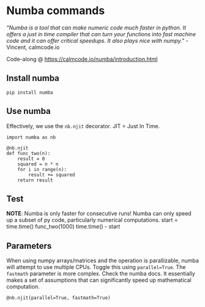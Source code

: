 
# Numba commands
*"Numba is a tool that can make numeric code much faster in python. It offers a just in time compiler that can turn your functions into fast machine code and it can offer critical speedups. It also plays nice with numpy."* - Vincent, calmcode.io

Code-along @ https://calmcode.io/numba/introduction.html <br>

## Install numba
`pip install numba`

## Use numba
Effectively, we use the `nb.njit` decorator. 
JIT = Just In Time. 

    import numba as nb

    @nb.njit
    def func_two(n):
        result = 0
        squared = n * n
        for i in range(n):
            result += squared
        return result

## Test
**NOTE**: Numba is only faster for consecutive runs! Numba can only speed up a subset of py code, particularly numerical computations.
    start = time.time()
    func_two(1000)
    time.time() - start

## Parameters
When using numpy arrays/matrices and the operation is parallizable, numba will attempt to use multiple CPUs. Toggle this using `parallel=True`.
The `fastmath` parameter is more complex. Check the numba docs. It essentially makes a set of assumptions that can significantly speed up mathematical computation.

    @nb.njit(parallel=True, fastmath=True)

## 
